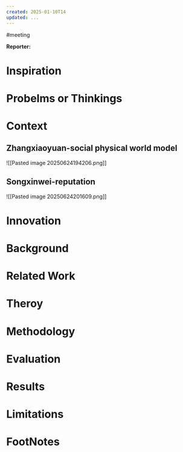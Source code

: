 ```yaml
---
created: 2025-01-10T14
updated: ...
---
```

#meeting 

**Reporter:**  

# Inspiration
# Probelms or Thinkings 
# Context
## Zhangxiaoyuan-social physical world model
![[Pasted image 20250624194206.png]]


## Songxinwei-reputation
![[Pasted image 20250624201609.png]]

# Innovation
# Background
# Related Work
# Theroy
# Methodology
# Evaluation
# Results
# Limitations
# FootNotes
